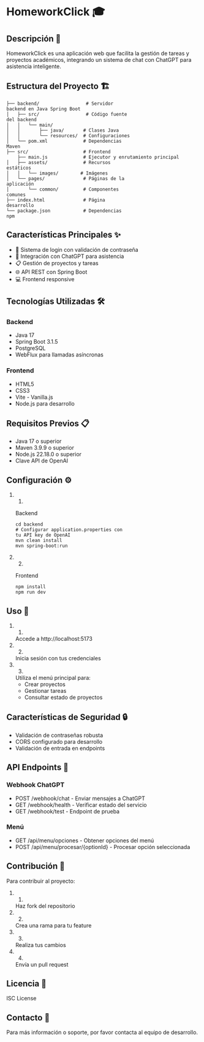 # HomeworkClick 🎓
## Descripción 📝
HomeworkClick es una aplicación web que facilita la gestión de tareas y proyectos académicos, integrando un sistema de chat con ChatGPT para asistencia inteligente.

## Estructura del Proyecto 🏗️
```
├── backend/                 # Servidor 
backend en Java Spring Boot
│   ├── src/                 # Código fuente 
del backend
│   │   └── main/
│   │       ├── java/       # Clases Java
│   │       └── resources/  # Configuraciones
│   └── pom.xml             # Dependencias 
Maven
├── src/                    # Frontend
    ├── main.js             # Ejecutor y enrutamiento principal
│   ├── assets/             # Recursos 
estáticos
│   │   └── images/        # Imágenes
│   └── pages/              # Páginas de la 
aplicación
│       └── common/         # Componentes 
comunes
├── index.html              # Página 
desarrollo
└── package.json            # Dependencias 
npm
```
## Características Principales ✨
- 🔐 Sistema de login con validación de contraseña
- 🤖 Integración con ChatGPT para asistencia
- 📋 Gestión de proyectos y tareas
- 🌐 API REST con Spring Boot
- 💻 Frontend responsive
## Tecnologías Utilizadas 🛠️
### Backend
- Java 17
- Spring Boot 3.1.5
- PostgreSQL
- WebFlux para llamadas asíncronas
### Frontend
- HTML5
- CSS3
- Vite - Vanilla.js
- Node.js para desarrollo
## Requisitos Previos 📋
- Java 17 o superior
- Maven 3.9.9 o superior
- Node.js 22.18.0 o superior
- Clave API de OpenAI
## Configuración ⚙️
1. 1.
   Backend
   
   ```
   cd backend
   # Configurar application.properties con 
   tu API key de OpenAI
   mvn clean install
   mvn spring-boot:run
   ```
2. 2.
   Frontend
   
   ```
   npm install
   npm run dev
   ```
## Uso 🚀
1. 1.
   Accede a http://localhost:5173
2. 2.
   Inicia sesión con tus credenciales
3. 3.
   Utiliza el menú principal para:
   - Crear proyectos
   - Gestionar tareas
   - Consultar estado de proyectos
## Características de Seguridad 🔒
- Validación de contraseñas robusta
- CORS configurado para desarrollo
- Validación de entrada en endpoints
## API Endpoints 🔌
### Webhook ChatGPT
- POST /webhook/chat - Enviar mensajes a ChatGPT
- GET /webhook/health - Verificar estado del servicio
- GET /webhook/test - Endpoint de prueba
### Menú
- GET /api/menu/opciones - Obtener opciones del menú
- POST /api/menu/procesar/{optionId} - Procesar opción seleccionada
## Contribución 🤝
Para contribuir al proyecto:

1. 1.
   Haz fork del repositorio
2. 2.
   Crea una rama para tu feature
3. 3.
   Realiza tus cambios
4. 4.
   Envía un pull request
## Licencia 📄
ISC License

## Contacto 📧
Para más información o soporte, por favor contacta al equipo de desarrollo.